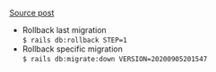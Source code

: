 [Source post](https://blog.toshima.ru/2020/02/13/how-to-rollback-migration-in-rails.html)

- Rollback last migration  
`$ rails db:rollback STEP=1`
- Rollback specific migration  
`$ rails db:migrate:down VERSION=20200905201547`

